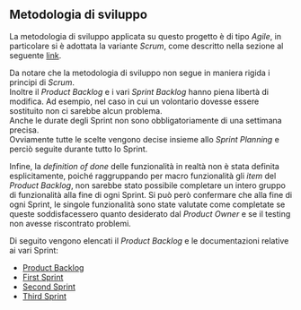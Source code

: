 ## Metodologia di sviluppo

La metodologia di sviluppo applicata su questo progetto è di tipo _Agile_, in particolare si è adottata la variante _Scrum_,
come descritto nella sezione al seguente [link](../2-development-process/index.md).

Da notare che la metodologia di sviluppo non segue in maniera rigida i principi di _Scrum_.\
Inoltre il _Product Backlog_ e i vari _Sprint Backlog_ hanno piena libertà di modifica.
Ad esempio, nel caso in cui un volontario dovesse essere sostituito non ci sarebbe alcun problema.\
Anche le durate degli Sprint non sono obbligatoriamente di una settimana precisa.\
Ovviamente tutte le scelte vengono decise insieme allo _Sprint Planning_ e perciò seguite durante tutto lo Sprint.

Infine, la _definition of done_ delle funzionalità in realtà non è stata definita esplicitamente, poiché raggruppando 
per macro funzionalità gli _item_ del _Product Backlog_, non sarebbe stato possibile completare un intero gruppo di 
funzionalità alla fine di ogni Sprint.
Si può però confermare che alla fine di ogni Sprint, le singole funzionalità sono state valutate come completate se 
queste soddisfacessero quanto desiderato dal _Product Owner_ e se il testing non avesse riscontrato problemi.

Di seguito vengono elencati il _Product Backlog_ e le documentazioni relative ai vari Sprint:
- [Product Backlog](product-backlog.xlsx)
- [First Sprint](sprint-1.md)
- [Second Sprint](sprint-2.md)
- [Third Sprint](sprint-3.md)
